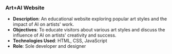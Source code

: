 ###  Art+AI Website
- **Description**: An educational website exploring popular art styles and the impact of AI on artists' work.
- **Objectives**: To educate visitors about various art styles and discuss the influence of AI on artists' creativity and success.
- **Technologies Used**: HTML, CSS, JavaScript
- **Role**: Sole developer and designer
